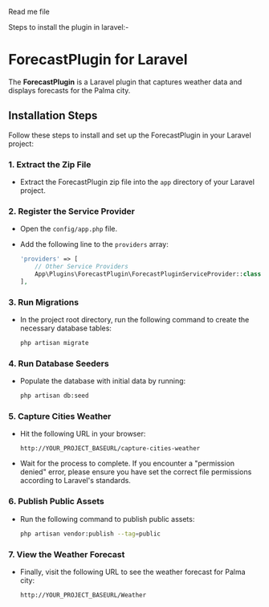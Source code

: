 Read me file 


Steps to install the plugin in laravel:- 

# ForecastPlugin for Laravel

The **ForecastPlugin** is a Laravel plugin that captures weather data and displays forecasts for the Palma city.

## Installation Steps

Follow these steps to install and set up the ForecastPlugin in your Laravel project:

### 1. Extract the Zip File
- Extract the ForecastPlugin zip file into the `app` directory of your Laravel project.

### 2. Register the Service Provider
- Open the `config/app.php` file.
- Add the following line to the `providers` array:

    ```php
    'providers' => [
        // Other Service Providers
        App\Plugins\ForecastPlugin\ForecastPluginServiceProvider::class,
    ],
    ```

### 3. Run Migrations
- In the project root directory, run the following command to create the necessary database tables:

    ```bash
    php artisan migrate
    ```

### 4. Run Database Seeders
- Populate the database with initial data by running:

    ```bash
    php artisan db:seed
    ```

### 5. Capture Cities Weather
- Hit the following URL in your browser:

    ```
    http://YOUR_PROJECT_BASEURL/capture-cities-weather
    ```

- Wait for the process to complete. If you encounter a "permission denied" error, please ensure you have set the correct file permissions according to Laravel's standards.

### 6. Publish Public Assets
- Run the following command to publish public assets:

    ```bash
    php artisan vendor:publish --tag=public
    ```

### 7. View the Weather Forecast
- Finally, visit the following URL to see the weather forecast for Palma city:

    ```
    http://YOUR_PROJECT_BASEURL/Weather
    ```

